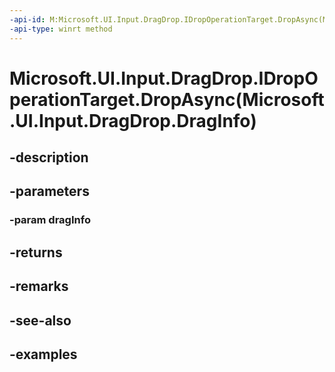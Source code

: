 ```yaml
---
-api-id: M:Microsoft.UI.Input.DragDrop.IDropOperationTarget.DropAsync(Microsoft.UI.Input.DragDrop.DragInfo)
-api-type: winrt method
---
```


# Microsoft.UI.Input.DragDrop.IDropOperationTarget.DropAsync(Microsoft.UI.Input.DragDrop.DragInfo)

<!--
public Windows.Foundation.IAsyncOperation<Windows.ApplicationModel.DataTransfer.DataPackageOperation> DropAsync (Microsoft.UI.Input.DragDrop.DragInfo dragInfo);
-->


## -description

## -parameters

### -param dragInfo

## -returns

## -remarks

## -see-also

## -examples


